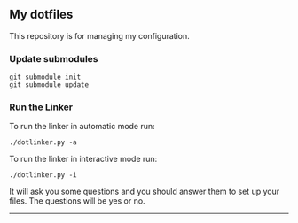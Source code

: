 ## My dotfiles

This repository is for managing my configuration.

### Update submodules

    git submodule init
    git submodule update

### Run the Linker

To run the linker in automatic mode run:

    ./dotlinker.py -a

To run the linker in interactive mode run:

    ./dotlinker.py -i

It will ask you some questions and you should answer them to set up your files.
The questions will be yes or no.

***

